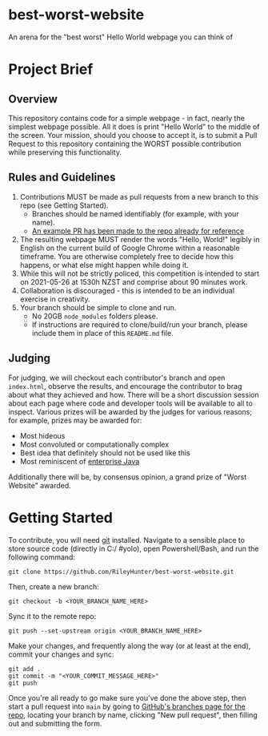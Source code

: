 # best-worst-website
An arena for the "best worst" Hello World webpage you can think of

# Project Brief

## Overview

This repository contains code for a simple webpage - in fact, nearly the simplest webpage possible. All it does is print "Hello World" to the middle of the screen. Your mission, should you choose to accept it, is to submit a Pull Request to this repository containing the WORST possible contribution while preserving this functionality.

## Rules and Guidelines

1) Contributions MUST be made as pull requests from a new branch to this repo (see Getting Started).
    - Branches should be named identifiably (for example, with your name).
    - [An example PR has been made to the repo already for reference](https://github.com/RileyHunter/best-worst-website/pull/2)
1) The resulting webpage MUST render the words "Hello, World!" legibly in English on the current build of Google Chrome within a reasonable timeframe. You are otherwise completely free to decide how this happens, or what else might happen while doing it.
1) While this will not be strictly policed, this competition is intended to start on 2021-05-26 at 1530h NZST and comprise about 90 minutes work.
1) Collaboration is discouraged - this is intended to be an individual exercise in creativity.
1) Your branch should be simple to clone and run.
    - No 20GB `node_modules` folders please.
    - If instructions are required to clone/build/run your branch, please include them in place of this `README.md` file.

## Judging

For judging, we will checkout each contributor's branch and open `index.html`, observe the results, and encourage the contributor to brag about what they achieved and how. There will be a short discussion session about each page where code and developer tools will be available to all to inspect. Various prizes will be awarded by the judges for various reasons; for example, prizes may be awarded for:

- Most hideous
- Most convoluted or computationally complex
- Best idea that definitely should not be used like this
- Most reminiscent of [enterprise Java](https://github.com/EnterpriseQualityCoding/FizzBuzzEnterpriseEdition)

Additionally there will be, by consensus opinion, a grand prize of "Worst Website" awarded.

# Getting Started

To contribute, you will need [git](https://git-scm.com/downloads) installed.
Navigate to a sensible place to store source code (directly in C:/ #yolo), open Powershell/Bash, and run the following command:

`git clone https://github.com/RileyHunter/best-worst-website.git`

Then, create a new branch:

`git checkout -b <YOUR_BRANCH_NAME_HERE>`

Sync it to the remote repo:

`git push --set-upstream origin <YOUR_BRANCH_NAME_HERE>`

Make your changes, and frequently along the way (or at least at the end), commit your changes and sync:

```
git add .
git commit -m "<YOUR_COMMIT_MESSAGE_HERE>"
git push
```

Once you're all ready to go make sure you've done the above step, then start a pull request into `main` by going to [GitHub's branches page for the repo](https://github.com/RileyHunter/best-worst-website/branches), locating your branch by name, clicking "New pull request", then filling out and submitting the form.
